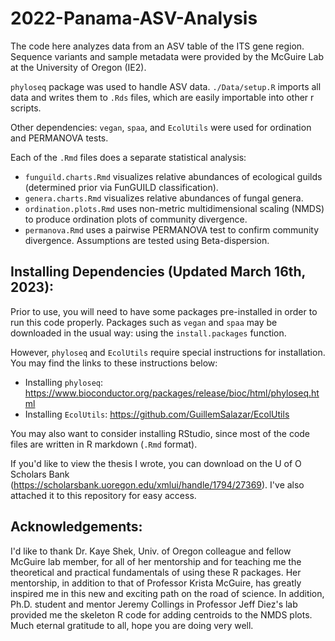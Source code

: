 # 2022-Panama-ASV-Analysis

The code here analyzes data from an ASV table of the ITS gene region.
Sequence variants and sample metadata were provided by the McGuire Lab at the University of Oregon (IE2).

`phyloseq` package was used to handle ASV data. `./Data/setup.R` imports all data and writes them to `.Rds` files, which are easily importable into other r scripts.

Other dependencies: `vegan`, `spaa`, and `EcolUtils` were used for ordination and PERMANOVA tests.

Each of the `.Rmd` files does a separate statistical analysis:
- `funguild.charts.Rmd` visualizes relative abundances of ecological guilds (determined prior via FunGUILD classification).
- `genera.charts.Rmd` visualizes relative abundances of fungal genera.
- `ordination.plots.Rmd` uses non-metric multidimensional scaling (NMDS) to produce ordination plots of community divergence.
- `permanova.Rmd` uses a pairwise PERMANOVA test to confirm community divergence. Assumptions are tested using Beta-dispersion.

## Installing Dependencies (Updated March 16th, 2023):

Prior to use, you will need to have some packages pre-installed in order to run this code properly. Packages such as `vegan` and `spaa` may be downloaded in the usual way: using the `install.packages` function.

However, `phyloseq` and `EcolUtils` require special instructions for installation. You may find the links to these instructions below:

* Installing `phyloseq`: https://www.bioconductor.org/packages/release/bioc/html/phyloseq.html
* Installing `EcolUtils`: https://github.com/GuillemSalazar/EcolUtils

You may also want to consider installing RStudio, since most of the code files are written in R markdown (`.Rmd` format).

If you'd like to view the thesis I wrote, you can download on the U of O Scholars Bank (https://scholarsbank.uoregon.edu/xmlui/handle/1794/27369).
I've also attached it to this repository for easy access.

## Acknowledgements:

I'd like to thank Dr. Kaye Shek, Univ. of Oregon colleague and fellow McGuire lab member, for all of her mentorship and for teaching me the theoretical and practical fundamentals of using these R packages. Her mentorship, in addition to that of Professor Krista McGuire, has greatly inspired me in this new and exciting path on the road of science. In addition, Ph.D. student and mentor Jeremy Collings in Professor Jeff Diez's lab provided me the skeleton R code for adding centroids to the NMDS plots. Much eternal gratitude to all, hope you are doing very well.

